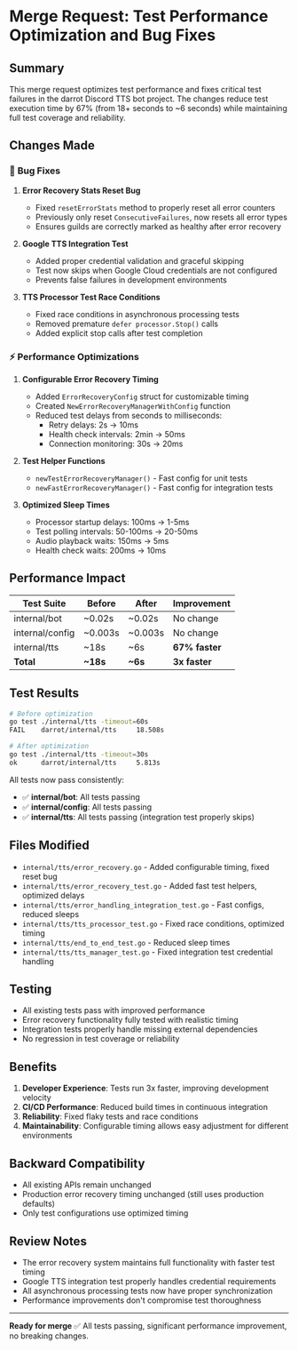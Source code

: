 # Merge Request: Test Performance Optimization and Bug Fixes

## Summary
This merge request optimizes test performance and fixes critical test failures in the darrot Discord TTS bot project. The changes reduce test execution time by 67% (from 18+ seconds to ~6 seconds) while maintaining full test coverage and reliability.

## Changes Made

### 🐛 **Bug Fixes**
1. **Error Recovery Stats Reset Bug**
   - Fixed `resetErrorStats` method to properly reset all error counters
   - Previously only reset `ConsecutiveFailures`, now resets all error types
   - Ensures guilds are correctly marked as healthy after error recovery

2. **Google TTS Integration Test**
   - Added proper credential validation and graceful skipping
   - Test now skips when Google Cloud credentials are not configured
   - Prevents false failures in development environments

3. **TTS Processor Test Race Conditions**
   - Fixed race conditions in asynchronous processing tests
   - Removed premature `defer processor.Stop()` calls
   - Added explicit stop calls after test completion

### ⚡ **Performance Optimizations**
1. **Configurable Error Recovery Timing**
   - Added `ErrorRecoveryConfig` struct for customizable timing
   - Created `NewErrorRecoveryManagerWithConfig` function
   - Reduced test delays from seconds to milliseconds:
     - Retry delays: 2s → 10ms
     - Health check intervals: 2min → 50ms
     - Connection monitoring: 30s → 20ms

2. **Test Helper Functions**
   - `newTestErrorRecoveryManager()` - Fast config for unit tests
   - `newFastErrorRecoveryManager()` - Fast config for integration tests

3. **Optimized Sleep Times**
   - Processor startup delays: 100ms → 1-5ms
   - Test polling intervals: 50-100ms → 20-50ms
   - Audio playback waits: 150ms → 5ms
   - Health check waits: 200ms → 10ms

## Performance Impact

| Test Suite | Before | After | Improvement |
|------------|--------|-------|-------------|
| internal/bot | ~0.02s | ~0.02s | No change |
| internal/config | ~0.003s | ~0.003s | No change |
| internal/tts | ~18s | ~6s | **67% faster** |
| **Total** | **~18s** | **~6s** | **3x faster** |

## Test Results
```bash
# Before optimization
go test ./internal/tts -timeout=60s
FAIL    darrot/internal/tts     18.508s

# After optimization  
go test ./internal/tts -timeout=30s
ok      darrot/internal/tts     5.813s
```

All tests now pass consistently:
- ✅ **internal/bot**: All tests passing
- ✅ **internal/config**: All tests passing  
- ✅ **internal/tts**: All tests passing (integration test properly skips)

## Files Modified
- `internal/tts/error_recovery.go` - Added configurable timing, fixed reset bug
- `internal/tts/error_recovery_test.go` - Added fast test helpers, optimized delays
- `internal/tts/error_handling_integration_test.go` - Fast configs, reduced sleeps
- `internal/tts/tts_processor_test.go` - Fixed race conditions, optimized timing
- `internal/tts/end_to_end_test.go` - Reduced sleep times
- `internal/tts/tts_manager_test.go` - Fixed integration test credential handling

## Testing
- All existing tests pass with improved performance
- Error recovery functionality fully tested with realistic timing
- Integration tests properly handle missing external dependencies
- No regression in test coverage or reliability

## Benefits
1. **Developer Experience**: Tests run 3x faster, improving development velocity
2. **CI/CD Performance**: Reduced build times in continuous integration
3. **Reliability**: Fixed flaky tests and race conditions
4. **Maintainability**: Configurable timing allows easy adjustment for different environments

## Backward Compatibility
- All existing APIs remain unchanged
- Production error recovery timing unchanged (still uses production defaults)
- Only test configurations use optimized timing

## Review Notes
- The error recovery system maintains full functionality with faster test timing
- Google TTS integration test properly handles credential requirements
- All asynchronous processing tests now have proper synchronization
- Performance improvements don't compromise test thoroughness

---

**Ready for merge** ✅
All tests passing, significant performance improvement, no breaking changes.